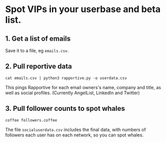 Spot VIPs in your userbase and beta list. 
=========================================

## 1. Get a list of emails

Save it to a file, eg `emails.csv`.

## 2. Pull reportive data 

`cat emails.csv | python3 rapportive.py -o userdata.csv`

This pings Rapportive for each email owners's name, company and title, as well as social profiles. (Currently AngelList, LinkedIn and Twitter)

## 3. Pull follower counts to spot whales

`coffee followers.coffee`

The file `socialuserdata.csv` includes the final data, with numbers of followers each user has on each network, so you can spot whales. 
